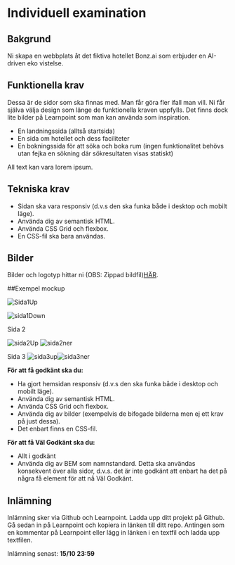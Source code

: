 # Individuell examination

## Bakgrund

Ni skapa en webbplats åt det fiktiva hotellet Bonz.ai som erbjuder en AI-driven eko vistelse.

## Funktionella krav

Dessa är de sidor som ska finnas med. Man får göra fler ifall man vill. Ni får själva välja design som länge de funktionella kraven uppfylls. Det finns dock lite bilder på Learnpoint som man kan använda som inspiration.

* En landningssida (alltså startsida)
* En sida om hotellet och dess faciliteter 
* En bokningssida för att söka och boka rum (ingen funktionalitet behövs utan fejka en sökning där sökresultaten visas statiskt)

All text kan vara lorem ipsum.

## Tekniska krav

* Sidan ska vara responsiv (d.v.s den ska funka både i desktop och mobilt läge).
* Använda dig av semantisk HTML.
* Använda CSS Grid och flexbox.
* En CSS-fil ska bara användas.

## Bilder

Bilder och logotyp hittar ni (OBS: Zippad bildfil)[HÄR](https://drive.google.com/file/d/1B-ZIP8FXb536bRG5hhKgP43dYVdvxBO_/view?usp=sharing).

##Exempel mockup

![Sida1Up](https://user-images.githubusercontent.com/142212797/273476251-c8149a82-09ad-443a-9880-dcf27b99bd17.jpg)

![sida1Down](https://user-images.githubusercontent.com/142212797/273476495-d7cf39d7-d83d-41f5-bcae-820e20f4b413.jpg)

Sida 2

![sida2Up](https://user-images.githubusercontent.com/142212797/273476774-a2ce405a-48fe-4717-94c4-fe0ae661260f.jpg)
![sida2ner](https://user-images.githubusercontent.com/142212797/273477310-b13e1c4d-f7c0-4462-b68f-ec8c33f02098.jpg)

Sida 3
![sida3up](https://user-images.githubusercontent.com/142212797/273477453-1a39efce-cb6f-4a35-a856-43b0c42d50c8.jpg)![sida3ner](https://user-images.githubusercontent.com/142212797/273477427-08b218fb-448f-4d94-a0bd-a7abfa39f329.jpg)

**För att få godkänt ska
du:**
* Ha gjort hemsidan responsiv (d.v.s den ska funka både i desktop och mobilt läge).
* Använda dig av semantisk HTML.
* Använda CSS Grid och flexbox.
* Använda dig av bilder (exempelvis de bifogade bilderna men ej ett krav på just dessa).
* Det enbart finns en CSS-fil.

**För att få Väl Godkänt ska du:**
* Allt i godkänt
* Använda dig av BEM som namnstandard. Detta ska användas konsekvent över alla sidor, d.v.s. det är inte godkänt att enbart ha det på några få element för att nå Väl Godkänt.

## Inlämning
Inlämning sker via Github och Learnpoint. Ladda upp ditt projekt på Github. Gå sedan in på Learnpoint och kopiera in länken till ditt repo. Antingen som en kommentar på Learnpoint eller lägg in länken i en textfil och ladda upp textfilen.

Inlämning senast: **15/10 23:59**